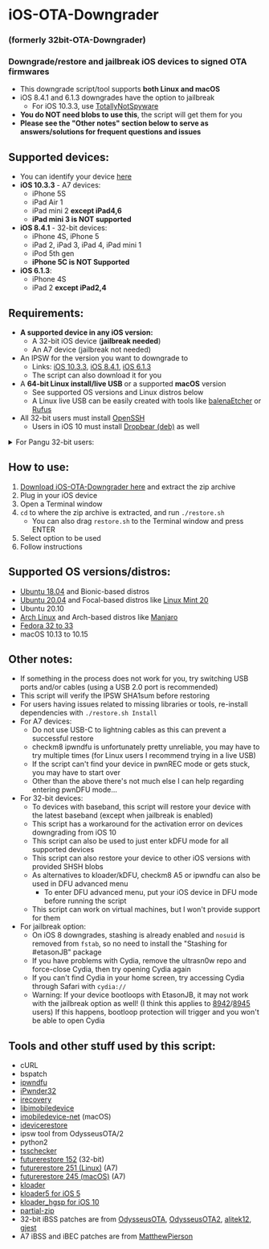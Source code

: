 # iOS-OTA-Downgrader
### (formerly 32bit-OTA-Downgrader)
### Downgrade/restore and jailbreak iOS devices to signed OTA firmwares
- This downgrade script/tool supports **both Linux and macOS**
- iOS 8.4.1 and 6.1.3 downgrades have the option to jailbreak
  - For iOS 10.3.3, use [TotallyNotSpyware](https://totally-not.spyware.lol)
- **You do NOT need blobs to use this**, the script will get them for you
- **Please see the "Other notes" section below to serve as answers/solutions for frequent questions and issues**

## Supported devices:

- You can identify your device [here](https://ipsw.me/device-finder)
- **iOS 10.3.3** - A7 devices:
  - iPhone 5S
  - iPad Air 1
  - iPad mini 2 **except iPad4,6**
  - **iPad mini 3 is NOT supported**
- **iOS 8.4.1** - 32-bit devices:
  - iPhone 4S, iPhone 5
  - iPad 2, iPad 3, iPad 4, iPad mini 1
  - iPod 5th gen
  - **iPhone 5C is NOT Supported**
- **iOS 6.1.3**:
  - iPhone 4S
  - iPad 2 **except iPad2,4**

## Requirements:
- **A supported device in any iOS version:**
  - A 32-bit iOS device (**jailbreak needed**)
  - An A7 device (jailbreak not needed)
- An IPSW for the version you want to downgrade to
  - Links: [iOS 10.3.3](https://ipsw.me/10.3.3), [iOS 8.4.1](https://ipsw.me/8.4.1), [iOS 6.1.3](https://ipsw.me/6.1.3)
  - The script can also download it for you
- A **64-bit Linux install/live USB** or a supported **macOS** version
  - See supported OS versions and Linux distros below
  - A Linux live USB can be easily created with tools like [balenaEtcher](https://www.balena.io/etcher/) or [Rufus](https://rufus.ie/)
- All 32-bit users must install [OpenSSH](https://cydia.saurik.com/package/openssh/)
  - Users in iOS 10 must install [Dropbear (deb)](https://github.com/LukeZGD/iOS-OTA-Downgrader-Keys/releases/download/tools/Dropbear.deb) as well
  
<details>
  <summary>For Pangu 32-bit users:</summary>
  <ul><li>For 32-bit users using Pangu, install the latest untether for your iOS version <a href="https://github.com/LukeZGD/iOS-OTA-Downgrader-Keys/releases/tag/untether">here</a></li></ul>
</details>

## How to use:
1. [Download iOS-OTA-Downgrader here](https://github.com/LukeZGD/iOS-OTA-Downgrader/archive/master.zip) and extract the zip archive
2. Plug in your iOS device
3. Open a Terminal window
4. `cd` to where the zip archive is extracted, and run `./restore.sh`
    - You can also drag `restore.sh` to the Terminal window and press ENTER
5. Select option to be used
6. Follow instructions

## Supported OS versions/distros:
- [Ubuntu 18.04](http://releases.ubuntu.com/bionic/) and Bionic-based distros
- [Ubuntu 20.04](http://releases.ubuntu.com/focal/) and Focal-based distros like [Linux Mint 20](https://www.linuxmint.com/)
- Ubuntu 20.10
- [Arch Linux](https://www.archlinux.org/) and Arch-based distros like [Manjaro](https://manjaro.org/)
- [Fedora 32 to 33](https://getfedora.org/)
- macOS 10.13 to 10.15

## Other notes:
- If something in the process does not work for you, try switching USB ports and/or cables (using a USB 2.0 port is recommended)
- This script will verify the IPSW SHA1sum before restoring
- For users having issues related to missing libraries or tools, re-install dependencies with `./restore.sh Install`
- For A7 devices:
  - Do not use USB-C to lightning cables as this can prevent a successful restore
  - checkm8 ipwndfu is unfortunately pretty unreliable, you may have to try multiple times (for Linux users I recommend trying in a live USB)
  - If the script can't find your device in pwnREC mode or gets stuck, you may have to start over
  - Other than the above there's not much else I can help regarding entering pwnDFU mode...
- For 32-bit devices:
  - To devices with baseband, this script will restore your device with the latest baseband (except when jailbreak is enabled)
  - This script has a workaround for the activation error on devices downgrading from iOS 10
  - This script can also be used to just enter kDFU mode for all supported devices
  - This script can also restore your device to other iOS versions with provided SHSH blobs
  - As alternatives to kloader/kDFU, checkm8 A5 or ipwndfu can also be used in DFU advanced menu
    - To enter DFU advanced menu, put your iOS device in DFU mode before running the script
  - This script can work on virtual machines, but I won't provide support for them
- For jailbreak option:
  - On iOS 8 downgrades, stashing is already enabled and `nosuid` is removed from `fstab`, so no need to install the "Stashing for #etasonJB" package
  - If you have problems with Cydia, remove the ultrasn0w repo and force-close Cydia, then try opening Cydia again
  - If you can't find Cydia in your home screen, try accessing Cydia through Safari with `cydia://`
  - Warning: If your device bootloops with EtasonJB, it may not work with the jailbreak option as well! (I think this applies to [8942](https://www.theiphonewiki.com/wiki/S5L8942)/[8945](https://www.theiphonewiki.com/wiki/S5L8945) users) If this happens, bootloop protection will trigger and you won't be able to open Cydia

## Tools and other stuff used by this script:
- cURL
- bspatch
- [ipwndfu](https://github.com/LukeZGD/ipwndfu)
- [iPwnder32](https://github.com/dora2-iOS/iPwnder32)
- [irecovery](https://github.com/LukeZGD/libirecovery)
- [libimobiledevice](https://github.com/libimobiledevice/libimobiledevice)
- [imobiledevice-net](https://github.com/libimobiledevice-win32/imobiledevice-net) (macOS)
- [idevicerestore](https://github.com/LukeZGD/idevicerestore)
- ipsw tool from OdysseusOTA/2
- python2
- [tsschecker](https://github.com/tihmstar/tsschecker)
- [futurerestore 152](http://api.tihmstar.net/builds/futurerestore/futurerestore-latest.zip) (32-bit)
- [futurerestore 251 (Linux)](https://github.com/LukeZGD/futurerestore) (A7)
- [futurerestore 245 (macOS)](https://github.com/MatthewPierson/Vieux/blob/master/resources/bin/futurerestore) (A7)
- [kloader](https://www.youtube.com/watch?v=fh0tB6fp0Sc)
- [kloader5 for iOS 5](https://mtmdev.org/pmbonneau-archive)
- [kloader_hgsp for iOS 10](https://twitter.com/nyan_satan/status/945203180522045440)
- [partial-zip](https://github.com/matteyeux/partial-zip)
- 32-bit iBSS patches are from [OdysseusOTA](https://www.youtube.com/watch?v=Wo7mGdMcjxw), [OdysseusOTA2](https://www.youtube.com/watch?v=fh0tB6fp0Sc), [alitek12](https://www.mediafire.com/folder/b1z64roy512wd/FirmwareBundles), [gjest](https://files.fm/u/fcbqqdnw)
- A7 iBSS and iBEC patches are from [MatthewPierson](https://github.com/MatthewPierson/iPhone-5s-OTA-Downgrade-Patches)
